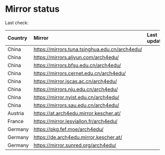 <script src="./time.js"></script>
# Mirror status
Last check: <script type="text/javascript">localize(1739625672.2354145);</script>

|Country|Mirror|Last update|
|:------|:-----|:----------|
|China|https://mirrors.tuna.tsinghua.edu.cn/arch4edu/|<script type="text/javascript">localize(1739601649);</script>|
|China|https://mirrors.aliyun.com/arch4edu/|<script type="text/javascript">localize(1739601649);</script>|
|China|https://mirrors.bfsu.edu.cn/arch4edu/|<script type="text/javascript">localize(1739558321);</script>|
|China|https://mirrors.cernet.edu.cn/arch4edu/|<script type="text/javascript">localize(1739601649);</script>|
|China|https://mirror.iscas.ac.cn/arch4edu/|<script type="text/javascript">localize(1739558321);</script>|
|China|https://mirrors.nju.edu.cn/arch4edu/|<script type="text/javascript">localize(1739515293);</script>|
|China|https://mirror.nyist.edu.cn/arch4edu/|<script type="text/javascript">localize(1739601649);</script>|
|China|https://mirrors.sau.edu.cn/arch4edu/|<script type="text/javascript">localize(1731653531);</script>|
|Austria|https://at.arch4edu.mirror.kescher.at/|<script type="text/javascript">localize(1739601649);</script>|
|France|https://mirror.lesviallon.fr/arch4edu/|<script type="text/javascript">localize(1739601649);</script>|
|Germany|https://pkg.fef.moe/arch4edu/|<script type="text/javascript">localize(1739601649);</script>|
|Germany|https://de.arch4edu.mirror.kescher.at/|<script type="text/javascript">localize(1739601649);</script>|
|Germany|https://mirror.sunred.org/arch4edu/|<script type="text/javascript">localize(1739601649);</script>|

<script src="./tablefilter/tablefilter.js"></script>
<script src="./table.js"></script>